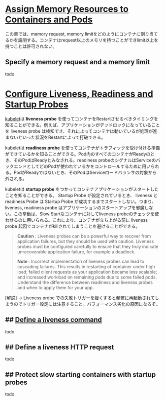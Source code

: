 
# [Assign Memory Resources to Containers and Pods](https://kubernetes.io/docs/tasks/configure-pod-container/assign-memory-resource/)

この章では、memory request, memory limitをどのようにコンテナに割り当てるかを説明する。コンテナはrequest以上のメモリを持つことができlimit以上を持つことは許可されない。

## Specify a memory request and a memory limit

todo

# [Configure Liveness, Readiness and Startup Probes](https://kubernetes.io/docs/tasks/configure-pod-container/configure-liveness-readiness-startup-probes/)

[kubelet](https://kubernetes.io/docs/reference/command-line-tools-reference/kubelet/)は __liveness probe__ を使ってコンテナをRestartさせるべきタイミングを知ることができる。例えば、アプリケーションがデッドロックになっていることを liveness probe は検知でき、それによってコンテナは動いているが処理が進まないといった状況をRestartによって打破できる。

kubeletは __readiness probe__ を使ってコンテナがトラフィックを受け付ける準備ができているかを知ることができる。Pod内のすべてのコンテナがReadyのとき、そのPodはReadyとみなされる。readiness probeのシグナルはServiceのバックエンドとしてどのPodが使われているかをコントロールするために用いられる。PodがReadyではないとき、そのPodはServiceロードバランサの対象から外される。

kubeletは __startup probe__ をつかってコンテナアプリケーションがスタートしたことを知ることができる。 Startup Probe が設定されているとき、 liveness と readiness Probe は Startup Probe が成功するまでスタートしない。つまり、liveness, readiness probe はアプリケーションのスタートアップを邪魔しない。この挙動は、Slow Startなコンテナに対してliveness probeのチェックを使わせるのに用いられる。これにより、コンテナが立ち上がる前に liveness probe 起因でコンテナがkillされてしまうことを避けることができる。

> __Caution__ : Liveness probes can be a powerful way to recover from application failures, but they should be used with caution. Liveness probes must be configured carefully to ensure that they truly indicate unrecoverable application failure, for example a deadlock.  
>  
> __Note__ : Incorrect implementation of liveness probes can lead to cascading failures. This results in restarting of container under high load; failed client requests as your application became less scalable; and increased workload on remaining pods due to some failed pods. Understand the difference between readiness and liveness probes and when to apply them for your app.

[解説] → Liveness probe での失敗トリガーを緩くすると頻繁に再起動されてしまうのでトリガー設定には注意すること。パフォーマンス劣化の原因になるぞ。

## ## [Define a liveness command](https://kubernetes.io/docs/tasks/configure-pod-container/configure-liveness-readiness-startup-probes/#define-a-liveness-command)

todo

## ## Define a liveness HTTP request 

todo

## ## Protect slow starting containers with startup probes

todo